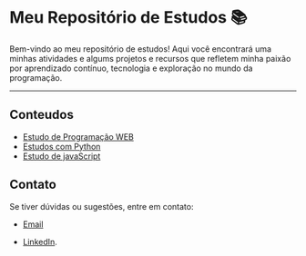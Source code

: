 # Meu Repositório de Estudos 📚

Bem-vindo ao meu repositório de estudos! Aqui você encontrará uma minhas atividades e algums projetos e  recursos que refletem minha paixão por aprendizado contínuo, tecnologia e exploração no mundo da programação.

---

## Conteudos 

- [Estudo de Programação WEB](/)
- [Estudos com Python](https://github.com/daykell1/Estudos/tree/estudo/Python)
- [Estudo de javaScript](/)


## Contato

Se tiver dúvidas ou sugestões, entre em contato:

- [Email](dayanekelly994@gmail.com)
 
- [LinkedIn](https://www.linkedin.com/in/dayane-kelly-7ab321239?lipi=urn%3Ali%3Apage%3Ad_flagship3_profile_view_base_contact_details%3Bm5aF2CdjQNSX2ElT4W5YqA%3D%3D).

